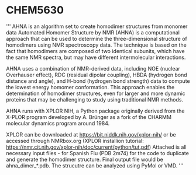 # CHEM5630
'''
AHNA is an algorithm set to create homodimer structures from monomer data 
Automated Homomer Structure by NMR (AHNA) is a computational approach that can be used to determine the three-dimensional structure of homodimers using NMR spectroscopy data. The technique is based on the fact that homodimers are composed of two identical subunits, which have the same NMR spectra, but may have different intermolecular interactions.

AHNA uses a combination of NMR-derived data, including NOE (nuclear Overhauser effect), RDC (residual dipolar coupling), HBDA (hydrogen bond distance and angle), and H-bond
(hydrogen bond strength) data to compute the lowest energy homomer conformation. This approach enables the determination of homodimer structures, even for larger and more dynamic proteins that may be challenging to study using traditional NMR methods.

AHNA runs with XPLOR NIH, a Python package originally derived from the X-PLOR program developed by A. Brünger as a fork
of the CHARMM molecular dynamics program around 1984.

XPLOR can be downloaded at https://bit.niddk.nih.gov/xplor-nih/ or be accessed through NMRbox.org
(XPLOR installion tutorial: https://nmr.cit.nih.gov/xplor-nih/doc/current/python/tut.pdf)
Attached is all necessary input files - for Spanish Flu (PDB 2m74) for the code to duplicate and generate the homodimer structure. Final output file would be ahna_dimer_*.pdb. The strucutre can be analyzed using PyMol or VMD. 
'''
